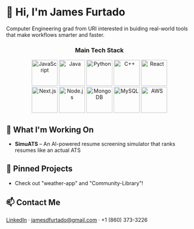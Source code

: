 # 👋 Hi, I'm James Furtado

Computer Engineering grad from URI interested in buiding real-world tools that make workflows smarter and faster.

<h3 align="center">Main Tech Stack</h3>

<p align="center">
  <img src="https://cdn.jsdelivr.net/gh/devicons/devicon/icons/javascript/javascript-original.svg" alt="JavaScript" width="70"/>
  <img src="https://cdn.jsdelivr.net/gh/devicons/devicon/icons/java/java-original.svg" alt="Java" width="70"/>
  <img src="https://cdn.jsdelivr.net/gh/devicons/devicon/icons/python/python-original.svg" alt="Python" width="70"/>
  <img src="https://cdn.jsdelivr.net/gh/devicons/devicon/icons/cplusplus/cplusplus-original.svg" alt="C++" width="70"/>
  <img src="https://cdn.jsdelivr.net/gh/devicons/devicon/icons/react/react-original.svg" alt="React" width="70"/>
  <br/>
  <img src="https://cdn.jsdelivr.net/gh/devicons/devicon/icons/nextjs/nextjs-original.svg" alt="Next.js" width="70"/>
  <img src="https://cdn.jsdelivr.net/gh/devicons/devicon/icons/nodejs/nodejs-original.svg" alt="Node.js" width="70"/>
  <img src="https://cdn.jsdelivr.net/gh/devicons/devicon/icons/mongodb/mongodb-original.svg" alt="MongoDB" width="70"/>
  <img src="https://cdn.jsdelivr.net/gh/devicons/devicon/icons/mysql/mysql-original.svg" alt="MySQL" width="70"/>
  <img src="https://upload.wikimedia.org/wikipedia/commons/9/93/Amazon_Web_Services_Logo.svg" alt="AWS" width="70"/>
</p>


## 🚧 What I'm Working On
- **SimuATS** – An AI-powered resume screening simulator that ranks resumes like an actual ATS


## 📌 Pinned Projects
- Check out "weather-app" and "Community-Library"!


## 📫 Contact Me
[LinkedIn](https://www.linkedin.com/in/james-furtado) · jamesdfurtado@gmail.com · +1 (860) 373-3226
